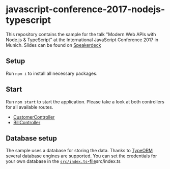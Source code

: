# javascript-conference-2017-nodejs-typescript

This repository contains the sample for the talk "Modern Web APIs with Node.js & TypeScript" at the International JavaScript Conference 2017 in Munich.
Slides can be found on [Speakerdeck](https://speakerdeck.com/manuelrauber/modern-web-apis-with-node-dot-js-and-typescript-1)

## Setup

Run `npm i` to install all necessary packages.

## Start

Run `npm start` to start the application. 
Please take a look at both controllers for all available routes.

* [CustomerController](src/controllers/customer.ts)
* [BillController](src/controllers/bill.ts)

## Database setup

The sample uses a database for storing the data. 
Thanks to [TypeORM](https://github.com/typeorm/typeorm) several database engines are supported. 
You can set the credentials for your own database in the [`src/index.ts`-file]()src/index.ts 
